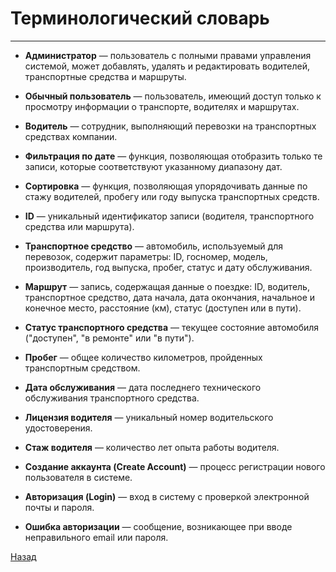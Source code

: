 ﻿# Терминологический словарь
___________________

- **Администратор** — пользователь с полными правами управления системой, может добавлять, удалять и редактировать водителей, транспортные средства и маршруты.

- **Обычный пользователь** — пользователь, имеющий доступ только к просмотру информации о транспорте, водителях и маршрутах.

- **Водитель** — сотрудник, выполняющий перевозки на транспортных средствах компании.

- **Фильтрация по дате** — функция, позволяющая отобразить только те записи, которые соответствуют указанному диапазону дат.

- **Сортировка** — функция, позволяющая упорядочивать данные по стажу водителей, пробегу или году выпуска транспортных средств.

- **ID** — уникальный идентификатор записи (водителя, транспортного средства или маршрута).

- **Транспортное средство** — автомобиль, используемый для перевозок, содержит параметры: ID, госномер, модель, производитель, год выпуска, пробег, статус и дату обслуживания.

- **Маршрут** — запись, содержащая данные о поездке: ID, водитель, транспортное средство, дата начала, дата окончания, начальное и конечное место, расстояние (км), статус (доступен или в пути).

- **Статус транспортного средства** — текущее состояние автомобиля ("доступен", "в ремонте" или "в пути").

- **Пробег** — общее количество километров, пройденных транспортным средством.

- **Дата обслуживания** — дата последнего технического обслуживания транспортного средства.

- **Лицензия водителя** — уникальный номер водительского удостоверения.

- **Стаж водителя** — количество лет опыта работы водителя.

- **Создание аккаунта (Create Account)** — процесс регистрации нового пользователя в системе.

- **Авторизация (Login)** — вход в систему с проверкой электронной почты и пароля.

- **Ошибка авторизации** — сообщение, возникающее при вводе неправильного email или пароля.

[Назад](/content.md)